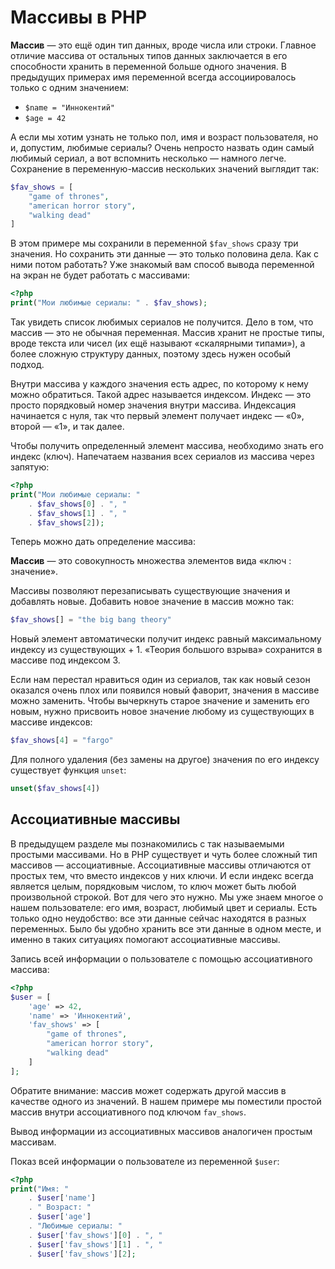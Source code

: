 # Массивы в PHP

**Массив** — это ещё один тип данных, вроде числа или строки. Главное отличие массива от остальных типов данных заключается в его способности хранить в переменной больше одного значения. В предыдущих примерах имя переменной всегда ассоциировалось только с одним значением:

- `$name = "Иннокентий"`
- `$age = 42`

А если мы хотим узнать не только пол, имя и возраст пользователя, но и, допустим, любимые сериалы? Очень непросто назвать один самый любимый сериал, а вот вспомнить несколько — намного легче. Сохранение в переменную-массив нескольких значений выглядит так:

```php
$fav_shows = [
	"game of thrones",
	"american horror story",
	"walking dead"
]
```

В этом примере мы сохранили в переменной `$fav_shows` сразу три значения. Но сохранить эти данные — это только половина дела. Как с ними потом работать? Уже знакомый вам способ вывода переменной на экран не будет работать с массивами:

```php
<?php
print("Мои любимые сериалы: " . $fav_shows);
```

Так увидеть список любимых сериалов не получится. Дело в том, что массив — это не обычная переменная. Массив хранит не простые типы, вроде текста или чисел (их ещё называют «скалярными типами»), а более сложную структуру данных, поэтому здесь нужен особый подход.

Внутри массива у каждого значения есть адрес, по которому к нему можно обратиться. Такой адрес называется индексом. Индекс — это просто порядковый номер значения внутри массива. Индексация начинается с нуля, так что первый элемент получает индекс — «0», второй — «1», и так далее.

Чтобы получить определенный элемент массива, необходимо знать его индекс (ключ). Напечатаем названия всех сериалов из массива через запятую:

```php
<?php
print("Мои любимые сериалы: "
	. $fav_shows[0]	. ", "
	. $fav_shows[1]	. ", "
	. $fav_shows[2]);
```

Теперь можно дать определение массива:

**Массив** — это совокупность множества элементов вида «ключ : значение».

Массивы позволяют перезаписывать существующие значения и добавлять новые. Добавить новое значение в массив можно так:

```php
$fav_shows[] = "the big bang theory"
```

Новый элемент автоматически получит индекс равный максимальному индексу из существующих + 1. «Теория большого взрыва» сохранится в массиве под индексом 3.

Если нам перестал нравиться один из сериалов, так как новый сезон оказался очень плох или появился новый фаворит, значения в массиве можно заменить. Чтобы вычеркнуть старое значение и заменить его новым, нужно присвоить новое значение любому из существующих в массиве индексов:

```php
$fav_shows[4] = "fargo"
```

Для полного удаления (без замены на другое) значения по его индексу существует функция `unset`:

```php
unset($fav_shows[4])
```

## Ассоциативные массивы

В предыдущем разделе мы познакомились с так называемыми простыми массивами. Но в PHP существует и чуть более сложный тип массивов — ассоциативные. Ассоциативные массивы отличаются от простых тем, что вместо индексов у них ключи. И если индекс всегда является целым, порядковым числом, то ключ может быть любой произвольной строкой. Вот для чего это нужно. Мы уже знаем многое о нашем пользователе: его имя, возраст, любимый цвет и сериалы. Есть только одно неудобство: все эти данные сейчас находятся в разных переменных. Было бы удобно хранить все эти данные в одном месте, и именно в таких ситуациях помогают ассоциативные массивы.

Запись всей информации о пользователе с помощью ассоциативного массива:

```php
<?php
$user = [
	'age' => 42,
	'name' => 'Иннокентий',
	'fav_shows' => [
		"game of thrones",
		"american horror story",
		"walking dead"
	]
];
```

Обратите внимание: массив может содержать другой массив в качестве одного из значений. В нашем примере мы поместили простой массив внутри ассоциативного под ключом `fav_shows`.

Вывод информации из ассоциативных массивов аналогичен простым массивам.

Показ всей информации о пользователе из переменной `$user`:

```php
<?php
print("Имя: "
	. $user['name']
	. " Возраст: "
	. $user['age']
	. "Любимые сериалы: "
	. $user['fav_shows'][0]	. ", "
	. $user['fav_shows'][1] . ", "
	. $user['fav_shows'][2];
```
